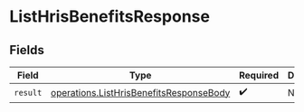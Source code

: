 # ListHrisBenefitsResponse


## Fields

| Field                                                                                              | Type                                                                                               | Required                                                                                           | Description                                                                                        |
| -------------------------------------------------------------------------------------------------- | -------------------------------------------------------------------------------------------------- | -------------------------------------------------------------------------------------------------- | -------------------------------------------------------------------------------------------------- |
| `result`                                                                                           | [operations.ListHrisBenefitsResponseBody](../../models/operations/listhrisbenefitsresponsebody.md) | :heavy_check_mark:                                                                                 | N/A                                                                                                |